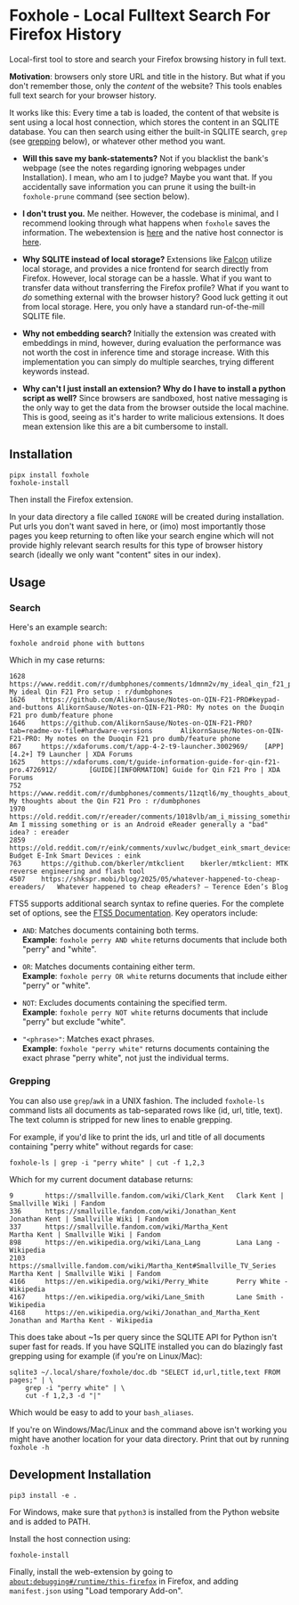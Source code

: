 # Foxhole - Local Fulltext Search For Firefox History

Local-first tool to store and search your Firefox browsing history in full text.

**Motivation**: browsers only store URL and title in the history. But what if
you don't remember those, only the _content_ of the website? This tools enables
full text search for your browser history.

It works like this: Every time a tab is loaded, the content of that website is
sent using a local host connection, which stores the content in an SQLITE
database. You can then search using either the built-in SQLITE search, `grep`
(see [grepping](#grepping) below), or whatever other method you want.

- **Will this save my bank-statements?** Not if you blacklist the bank's
  webpage (see the notes regarding ignoring webpages under Installation). I
  mean, who am I to judge? Maybe you want that. If you accidentally save
  information you can prune it using the built-in `foxhole-prune` command (see
  section below).

- **I don't trust you.** Me neither. However, the codebase is minimal, and I
  recommend looking through what happens when `foxhole` saves the information.
  The webextension is [here](webextension/background.js) and the native host
  connector is [here](foxhole/_native/host.py).

- **Why SQLITE instead of local storage?** Extensions like
  [Falcon](https://github.com/cennoxx/falcon) utilize local storage, and
  provides a nice frontend for search directly from Firefox.  However, local
  storage can be a hassle. What if you want to transfer data without
  transferring the Firefox profile? What if you want to _do_ something external
  with the browser history? Good luck getting it out from local storage. Here,
  you only have a standard run-of-the-mill SQLITE file.

- **Why not embedding search?** Initially the extension was created with
  embeddings in mind, however, during evaluation the performance was not worth
  the cost in inference time and storage increase. With this implementation you
  can simply do multiple searches, trying different keywords instead.

- **Why can't I just install an extension? Why do I have to install a python
  script as well?** Since browsers are sandboxed, host native messaging is the
  only way to get the data from the browser outside the local machine. This is
  good, seeing as it's harder to write malicious extensions. It does mean
  extension like this are a bit cumbersome to install.

## Installation

```
pipx install foxhole
foxhole-install
```

Then install the Firefox extension.

In your data directory a file called `IGNORE` will be created during
installation. Put urls you don't want saved in here, or (imo) most importantly
those pages you keep returning to often like your search engine which will not
provide highly relevant search results for this type of browser history search
(ideally we only want "content" sites in our index).

## Usage

### Search

Here's an example search:

```
foxhole android phone with buttons
```

Which in my case returns:

```
1628    https://www.reddit.com/r/dumbphones/comments/1dmnm2v/my_ideal_qin_f21_pro_setup/        My ideal Qin F21 Pro setup : r/dumbphones
1626    https://github.com/AlikornSause/Notes-on-QIN-F21-PRO#keypad-and-buttons AlikornSause/Notes-on-QIN-F21-PRO: My notes on the Duoqin F21 pro dumb/feature phone
1646    https://github.com/AlikornSause/Notes-on-QIN-F21-PRO?tab=readme-ov-file#hardware-versions       AlikornSause/Notes-on-QIN-F21-PRO: My notes on the Duoqin F21 pro dumb/feature phone
867     https://xdaforums.com/t/app-4-2-t9-launcher.3002969/    [APP][4.2+] T9 Launcher | XDA Forums
1625    https://xdaforums.com/t/guide-information-guide-for-qin-f21-pro.4726912/        [GUIDE][INFORMATION] Guide for Qin F21 Pro | XDA Forums
752     https://www.reddit.com/r/dumbphones/comments/11zqtl6/my_thoughts_about_the_qin_f21_pro/ My thoughts about the Qin F21 Pro : r/dumbphones
1970    https://old.reddit.com/r/ereader/comments/1018vlb/am_i_missing_something_or_is_an_android_ereader/      Am I missing something or is an Android eReader generally a "bad" idea? : ereader
2859    https://old.reddit.com/r/eink/comments/xuvlwc/budget_eink_smart_devices/        Budget E-Ink Smart Devices : eink
763     https://github.com/bkerler/mtkclient    bkerler/mtkclient: MTK reverse engineering and flash tool
4507    https://shkspr.mobi/blog/2025/05/whatever-happened-to-cheap-ereaders/   Whatever happened to cheap eReaders? – Terence Eden’s Blog
```

FTS5 supports additional search syntax to refine queries. For the complete set
of options, see the [FTS5 Documentation](https://sqlite.org/fts5.html). Key
operators include:

- `AND`: Matches documents containing both terms.  
  **Example**: `foxhole perry AND white` returns documents that include
  both "perry" and "white".

- `OR`: Matches documents containing either term.  
  **Example**: `foxhole perry OR white` returns documents that include
  either "perry" or "white".

- `NOT`: Excludes documents containing the specified term.  
  **Example**: `foxhole perry NOT white` returns documents that include
  "perry" but exclude "white".

- `"<phrase>"`: Matches exact phrases.  
  **Example**: `foxhole "perry white"` returns documents containing the
  exact phrase "perry white", not just the individual terms.

### Grepping

You can also use `grep`/`awk` in a UNIX fashion. The included `foxhole-ls`
command lists all documents as tab-separated rows like (id, url, title, text).
The text column is stripped for new lines to enable grepping.

For example, if you'd like to print the ids, url and title of all documents
containing "perry white" without regards for case:

```
foxhole-ls | grep -i "perry white" | cut -f 1,2,3
```

Which for my current document database returns:

```
9        https://smallville.fandom.com/wiki/Clark_Kent   Clark Kent | Smallville Wiki | Fandom
336      https://smallville.fandom.com/wiki/Jonathan_Kent        Jonathan Kent | Smallville Wiki | Fandom
337      https://smallville.fandom.com/wiki/Martha_Kent          Martha Kent | Smallville Wiki | Fandom
898      https://en.wikipedia.org/wiki/Lana_Lang         Lana Lang - Wikipedia
2103     https://smallville.fandom.com/wiki/Martha_Kent#Smallville_TV_Series     Martha Kent | Smallville Wiki | Fandom
4166     https://en.wikipedia.org/wiki/Perry_White       Perry White - Wikipedia
4167     https://en.wikipedia.org/wiki/Lane_Smith        Lane Smith - Wikipedia
4168     https://en.wikipedia.org/wiki/Jonathan_and_Martha_Kent          Jonathan and Martha Kent - Wikipedia
```

This does take about ~1s per query since the SQLITE API for Python isn't super
fast for reads. If you have SQLITE installed you can do blazingly fast grepping
using for example (if you're on Linux/Mac):

```
sqlite3 ~/.local/share/foxhole/doc.db "SELECT id,url,title,text FROM pages;" | \
    grep -i "perry white" | \
    cut -f 1,2,3 -d "|"
```

Which would be easy to add to your `bash_aliases`.

If you're on Windows/Mac/Linux and the command above isn't working you might
have another location for your data directory. Print that out by running
`foxhole -h`

## Development Installation

```
pip3 install -e .
```

For Windows, make sure that `python3` is installed from the Python website and
is added to PATH.

Install the host connection using:

```
foxhole-install
```

Finally, install the web-extension by going to
[`about:debugging#/runtime/this-firefox`](about:debugging#/runtime/this-firefox)
in Firefox, and adding `manifest.json` using "Load temporary Add-on".
